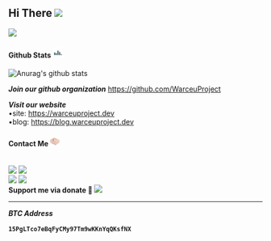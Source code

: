 ## Hi There <img src="https://github.com/TheDudeThatCode/TheDudeThatCode/blob/master/Assets/Hi.gif" width="25px">
<img src="https://i.ibb.co/JKL0RPs/ezgif-2-681cbd1027.gif">
  
#### Github Stats <img src="https://github.com/Kklmfir/Kklmfir/blob/main/Assets/giphy.gif" width="20px" heigh="20px">
![Anurag's github stats](https://github-readme-stats.vercel.app/api?username=kirasinigami&show_icons=true&theme=radical)<br>

***Join our github organization***
https://github.com/WarceuProject

***Visit our website***<br>
•site: https://warceuproject.dev<br>
•blog: https://blog.warceuproject.dev

#### Contact Me <img src="https://github.com/Kklmfir/Kklmfir/blob/main/Assets/giphy.webp" width="20px">
<!--Personal-->
<br>[![](https://img.shields.io/badge/Facebook-blue?logo=Facebook&logoColor=blue&labelColor=white)](https://m.facebook.com/kirasinigami)
[![](https://img.shields.io/badge/FacebookPage-blue?logo=Facebook&logoColor=blue&labelColor=white)](https://m.facebook.com/warceuproject)
<br>[![](https://img.shields.io/badge/Whatsapp-CHAT-green?logo=Whatsapp&logoColor=Brightgreen&labelColor=white)](https://wa.me/6285759669252?text=Asalamualaikum+bang)
[![](https://img.shields.io/badge/%E2%9C%89%EF%B8%8F-center%40warceuproject.dev-white)](mailto:center@warceuproject.dev)
<br/>
<b>Support me via donate 🤗
[![](https://img.shields.io/badge/Paypal-blue?logo=Paypal&logoColor=Brightblue&labelColor=white)](https://paypal.me/yagamiid)
<hr>

***BTC Address***

```
15PgLTco7eBqFyCMy97Tm9wKKnYqQKsfNX
```
